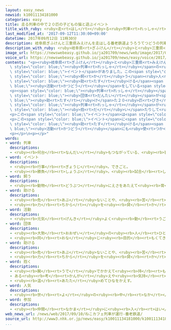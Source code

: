 ```yaml
---
layout: easy_news
newsid: k10011134181000
categories: easy
title: 走る列車の中で２０匹の子どもの猫と遊ぶイベント
title_with_ruby: <ruby>走<rt>はし</rt></ruby>る<ruby>列車<rt>れっしゃ</rt></ruby>の<ruby>中<rt>なか</rt></ruby>で２０<ruby>匹<rt>ぴき</rt></ruby>の<ruby>子<rt>こ</rt></ruby>どもの<ruby>猫<rt>ねこ</rt></ruby>と<ruby>遊<rt>あそ</rt></ruby>ぶイベント
last_modified_at: '2017-09-12T11:30:00+09:00'
datetime: 2017年09月12日 11時30分
description: 岐阜県ぎふけんと三重県みえけんを走はしる養老鉄道ようろうてつどうの列車れっしゃの中なかで、子こどもの猫ねこと遊あそぶことができるイベントがありました。
description_with_ruby: <ruby>岐阜県<rt>ぎふけん</rt></ruby>と<ruby>三重県<rt>みえけん</rt></ruby>を<ruby>走<rt>はし</rt></ruby>る<ruby>養老鉄道<rt>ようろうてつどう</rt></ruby>の<ruby>列車<rt>れっしゃ</rt></ruby>の<ruby>中<rt>なか</rt></ruby>で、<ruby>子<rt>こ</rt></ruby>どもの<ruby>猫<rt>ねこ</rt></ruby>と<ruby>遊<rt>あそ</rt></ruby>ぶことができるイベントがありました。
image_url: https://newswebeasy.github.io/ja201709/news/web/image/2017/09/12/k10011134181000.jpg
voice_url: https://newswebeasy.github.io/ja201709/news/easy/voice/2017/09/12/k10011134181000.mp3
contents: "<p><ruby>岐阜県<rt>ぎふけん</rt></ruby>と<ruby>三重県<rt>みえけん</rt></ruby>を<ruby>走<rt>はし</rt></ruby>る<ruby>養老鉄道<rt>ようろうてつどう</rt></ruby>の<span\
  \ style=\"color: blue;\"><ruby>列車<rt>れっしゃ</rt></ruby></span>の<ruby>中<rt>なか</rt></ruby>で、<ruby>子<rt>こ</rt></ruby>どもの<ruby>猫<rt>ねこ</rt></ruby>と<ruby>遊<rt>あそ</rt></ruby>ぶことができる<span\
  \ style=\"color: blue;\">イベント</span>がありました。この<span style=\"color: blue;\">イベント</span>は、<span\
  \ style=\"color: blue;\"><ruby>飼<rt>か</rt></ruby>う</span><ruby>人<rt>ひと</rt></ruby>がいない<ruby>猫<rt>ねこ</rt></ruby>などを<span\
  \ style=\"color: blue;\"><ruby>助<rt>たす</rt></ruby>ける</span><span style=\"color:\
  \ blue;\"><ruby>活動<rt>かつどう</rt></ruby></span>をしている<span style=\"color: blue;\"><ruby>団体<rt>だんたい</rt></ruby></span>と<ruby>養老鉄道<rt>ようろうてつどう</rt></ruby>が<ruby>一緒<rt>いっしょ</rt></ruby>に<ruby>開<rt>ひら</rt></ruby>きました。</p>\n\
  <p><span style=\"color: blue;\"><ruby>列車<rt>れっしゃ</rt></ruby></span>には８０<ruby>人<rt>にん</rt></ruby>ぐらいが<ruby>乗<rt>の</rt></ruby>って、この<span\
  \ style=\"color: blue;\"><ruby>団体<rt>だんたい</rt></ruby></span>が<span style=\"color:\
  \ blue;\"><ruby>助<rt>たす</rt></ruby>け</span>た２０<ruby>匹<rt>ぴき</rt></ruby><ruby>以上<rt>いじょう</rt></ruby>の<ruby>子<rt>こ</rt></ruby>どもの<ruby>猫<rt>ねこ</rt></ruby>と<ruby>遊<rt>あそ</rt></ruby>びました。<span\
  \ style=\"color: blue;\"><ruby>列車<rt>れっしゃ</rt></ruby></span>が<ruby>走<rt>はし</rt></ruby>っている２<ruby>時間<rt>じかん</rt></ruby>ぐらいの<ruby>間<rt>あいだ</rt></ruby>、<ruby>猫<rt>ねこ</rt></ruby>を<ruby>触<rt>さわ</rt></ruby>ったり<span\
  \ style=\"color: blue;\"><ruby>抱<rt>だ</rt></ruby>い</span>たりして<ruby>楽<rt>たの</rt></ruby>しんでいました。</p>\n\
  <p>この<span style=\"color: blue;\">イベント</span>は<span style=\"color: blue;\"><ruby>人気<rt>にんき</rt></ruby></span>があって、<ruby>東京<rt>とうきょう</rt></ruby>から<ruby>来<rt>き</rt></ruby>た<ruby>人<rt>ひと</rt></ruby>もいました。<ruby>愛知県<rt>あいちけん</rt></ruby>から<ruby>来<rt>き</rt></ruby>た<ruby>女性<rt>じょせい</rt></ruby>は「いろいろな<ruby>猫<rt>ねこ</rt></ruby>と<ruby>遊<rt>あそ</rt></ruby>ぶことができて、とてもよかったです」と<ruby>話<rt>はな</rt></ruby>していました。</p>\n\
  <p>この<span style=\"color: blue;\">イベント</span>に<span style=\"color: blue;\"><ruby>参加<rt>さんか</rt></ruby></span>した<ruby>人<rt>ひと</rt></ruby>が<ruby>払<rt>はら</rt></ruby>ったお<ruby>金<rt>かね</rt></ruby>は、<ruby>猫<rt>ねこ</rt></ruby>を<span\
  \ style=\"color: blue;\"><ruby>助<rt>たす</rt></ruby>ける</span><span style=\"color:\
  \ blue;\"><ruby>活動<rt>かつどう</rt></ruby></span>にも<ruby>使<rt>つか</rt></ruby>うことになっています。</p>\n\
  <p></p>\n<p></p>"
words:
- word: 列車
  descriptions:
  - <ruby><rb>何台</rb><rt>なんだい</rt></ruby>もつながっている、<ruby><rb>客車</rb><rt>きゃくしゃ</rt></ruby>や<ruby><rb>貨車</rb><rt>かしゃ</rt></ruby>。
- word: イベント
  descriptions:
  - <ruby><rb>行事</rb><rt>ぎょうじ</rt></ruby>。できごと。
  - <ruby><rb>勝負</rb><rt>しょうぶ</rt></ruby>。<ruby><rb>試合</rb><rt>しあい</rt></ruby>。
- word: 飼う
  descriptions:
  - <ruby><rb>動物</rb><rt>どうぶつ</rt></ruby>にえさをあたえて<ruby><rb>育</rb><rt>そだ</rt></ruby>てる。
- word: 助ける
  descriptions:
  - <ruby><rb>危</rb><rt>あぶ</rt></ruby>ないことや、<ruby><rb>苦</rb><rt>くる</rt></ruby>しいことから、<ruby><rb>救</rb><rt>すく</rt></ruby>う。
  - <ruby><rb>力</rb><rt>ちから</rt></ruby>を<ruby><rb>貸</rb><rt>か</rt></ruby>す。<ruby><rb>手伝</rb><rt>てつだ</rt></ruby>う。
- word: 活動
  descriptions:
  - <ruby><rb>元気</rb><rt>げんき</rt></ruby>よく<ruby><rb>動</rb><rt>うご</rt></ruby>いたり、<ruby><rb>働</rb><rt>はたら</rt></ruby>いたりすること。
- word: 団体
  descriptions:
  - <ruby><rb>大勢</rb><rt>おおぜい</rt></ruby>の<ruby><rb>人</rb><rt>ひと</rt></ruby>の<ruby><rb>集</rb><rt>あつ</rt></ruby>まり。
  - <ruby><rb>同</rb><rt>おな</rt></ruby>じ<ruby><rb>目的</rb><rt>もくてき</rt></ruby>を<ruby><rb>持</rb><rt>も</rt></ruby>った<ruby><rb>人々</rb><rt>ひとびと</rt></ruby>の<ruby><rb>集</rb><rt>あつ</rt></ruby>まり。
- word: 助ける
  descriptions:
  - <ruby><rb>危</rb><rt>あぶ</rt></ruby>ないことや、<ruby><rb>苦</rb><rt>くる</rt></ruby>しいことから、<ruby><rb>救</rb><rt>すく</rt></ruby>う。
  - <ruby><rb>力</rb><rt>ちから</rt></ruby>を<ruby><rb>貸</rb><rt>か</rt></ruby>す。<ruby><rb>手伝</rb><rt>てつだ</rt></ruby>う。
- word: 抱く
  descriptions:
  - <ruby><rb>腕</rb><rt>うで</rt></ruby>でかかえて<ruby><rb>持</rb><rt>も</rt></ruby>つ。
  - ある<ruby><rb>考</rb><rt>かんが</rt></ruby>えや<ruby><rb>気持</rb><rt>きも</rt></ruby>ちを<ruby><rb>持</rb><rt>も</rt></ruby>つ。
  - <ruby><rb>温</rb><rt>あたた</rt></ruby>めてひなをかえす。
- word: 人気
  descriptions:
  - <ruby><rb>世</rb><rt>よ</rt></ruby>の<ruby><rb>中</rb><rt>なか</rt></ruby>の<ruby><rb>人</rb><rt>ひと</rt></ruby>たちのよい<ruby><rb>評判</rb><rt>ひょうばん</rt></ruby>。
- word: 参加
  descriptions:
  - <ruby><rb>仲間</rb><rt>なかま</rt></ruby>に<ruby><rb>入</rb><rt>はい</rt></ruby>ること。
web_news_url: /news/web/2017/09/10/ねこカフェ列車が運行-養老鉄道/
source_url: http://www3.nhk.or.jp/news/easy/k10011134181000/k10011134181000.html
...
```


